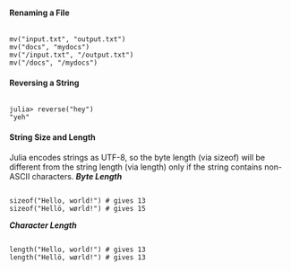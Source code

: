 
#### Renaming a File
<pre><code>
mv("input.txt", "output.txt")
mv("docs", "mydocs")
mv("/input.txt", "/output.txt")
mv("/docs", "/mydocs")
</code></pre>

#### Reversing a String
<pre><code>
julia> reverse("hey")
"yeh"
</code></pre>


#### String Size and Length

Julia encodes strings as UTF-8, so the byte length (via sizeof) will be different from the string length (via length) only if the string contains non-ASCII characters.
***Byte Length***
<pre><code>
sizeof("Hello, world!") # gives 13
sizeof("Hellö, wørld!") # gives 15
</code></pre>
***Character Length***
<pre><code>
length("Hello, world!") # gives 13
length("Hellö, wørld!") # gives 13
</code></pre>
